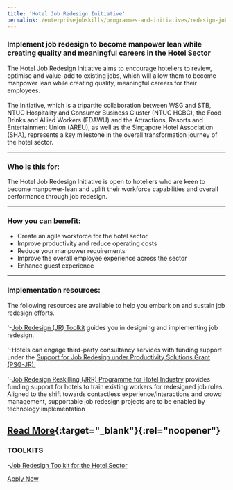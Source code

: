 ```yaml
---
title: 'Hotel Job Redesign Initiative'
permalink: /enterprisejobskills/programmes-and-initiatives/redesign-jobs/hotel-job-redesign-initiative/
---
```


### Implement job redesign to become manpower lean while creating quality and meaningful careers in the Hotel Sector

The Hotel Job Redesign Initiative aims to encourage hoteliers to review, optimise and value-add to existing jobs, which will allow them to become manpower lean while creating quality, meaningful careers for their employees.<br><br>The Initiative, which is a tripartite collaboration between WSG and STB, NTUC Hospitality and Consumer Business Cluster (NTUC HCBC), the Food Drinks and Allied Workers (FDAWU) and the Attractions, Resorts and Entertainment Union (AREU), as well as the Singapore Hotel Association (SHA), represents a key milestone in the overall transformation journey of the hotel sector.

---

### Who is this for:

The Hotel Job Redesign Initiative is open to hoteliers who are keen to become manpower-lean and uplift their workforce capabilities and overall performance through job redesign.

---

### How you can benefit:

<ul><li> Create an agile workforce for the hotel sector<br></li><li>Improve productivity and reduce operating costs<br></li><li>Reduce your manpower requirements<br></li><li>Improve the overall employee experience across the sector<br></li><li>Enhance guest experience</li></ul>

---

### Implementation resources:

The following resources are available to help you embark on and sustain job redesign efforts.<br><br>'-<a href="https://sha.org.sg/job-redesign/toolkit" target="_blank" rel="noopener">Job Redesign (JR) Toolkit</a> guides you in designing and implementing job redesign. <br><br>'-Hotels can engage third-party consultancy services with funding support under the <a href="https://www.wsg.gov.sg/productivity-solutions-grant-job-redesign.html" target="_blank" rel="noopener">Support for Job Redesign under Productivity Solutions Grant (PSG-JR).</a><br><br>'-<a href="https://www.wsg.gov.sg/programmes-and-initiatives/career-conversion-programme-for-hotel-professionals.html" target="_blank" rel="noopener">Job Redesign Reskilling (JRR) Programme for Hotel Industry</a> provides funding support for hotels to train existing workers for redesigned job roles. Aligned to the shift towards contactless experience/interactions and crowd management, supportable job redesign projects are to be enabled by technology implementation

[Read More](https://www.wsg.gov.sg/programmes-and-initiatives/manpower-lean-productivity/job-redesign-for-the-hotel-sector.html){:target="_blank"}{:rel="noopener"}
---

### TOOLKITS

-<a href="https://go.gov.sg/tk-hoteljobredesign" target="_blank" rel="noopener">Job Redesign Toolkit for the Hotel Sector</a>

<a class="btn" href="https://sha.org.sg/job-redesign" target="_blank" rel="noopener">Apply Now</a>
